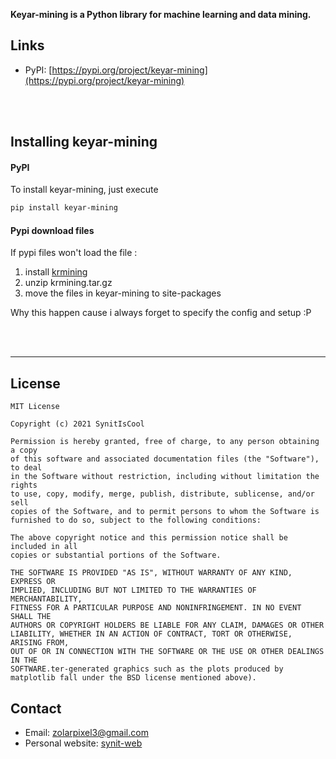 **Keyar-mining is a Python library for machine learning and data mining.**


## Links

- PyPI: [https://pypi.org/project/keyar-mining](https://pypi.org/project/keyar-mining)

<br>
<br>

## Installing keyar-mining

#### PyPI

To install keyar-mining, just execute  

```bash
pip install keyar-mining  
```

#### Pypi download files

If pypi files won't load the file : 
1. install [krmining](https://codeload.github.com/SynitCool/keyar-mining/tar.gz/refs/tags/0.0.1)
2. unzip krmining.tar.gz
3. move the files in keyar-mining to site-packages

Why this happen cause i always forget to specify the config and setup :P



<br>
<br>

---

## License

```
MIT License

Copyright (c) 2021 SynitIsCool

Permission is hereby granted, free of charge, to any person obtaining a copy
of this software and associated documentation files (the "Software"), to deal
in the Software without restriction, including without limitation the rights
to use, copy, modify, merge, publish, distribute, sublicense, and/or sell
copies of the Software, and to permit persons to whom the Software is
furnished to do so, subject to the following conditions:

The above copyright notice and this permission notice shall be included in all
copies or substantial portions of the Software.

THE SOFTWARE IS PROVIDED "AS IS", WITHOUT WARRANTY OF ANY KIND, EXPRESS OR
IMPLIED, INCLUDING BUT NOT LIMITED TO THE WARRANTIES OF MERCHANTABILITY,
FITNESS FOR A PARTICULAR PURPOSE AND NONINFRINGEMENT. IN NO EVENT SHALL THE
AUTHORS OR COPYRIGHT HOLDERS BE LIABLE FOR ANY CLAIM, DAMAGES OR OTHER
LIABILITY, WHETHER IN AN ACTION OF CONTRACT, TORT OR OTHERWISE, ARISING FROM,
OUT OF OR IN CONNECTION WITH THE SOFTWARE OR THE USE OR OTHER DEALINGS IN THE
SOFTWARE.ter-generated graphics such as the plots produced by matplotlib fall under the BSD license mentioned above).
```


## Contact

- Email: zolarpixel3@gmail.com
- Personal website: [synit-web](https://synit-web.herokuapp.com)
